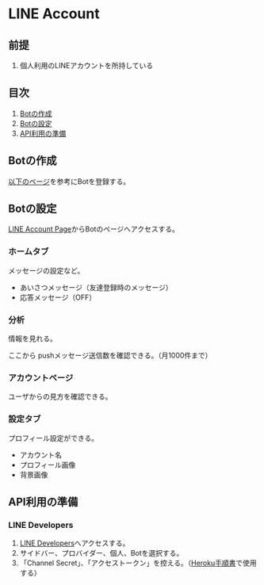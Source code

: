 # LINE Account
## 前提
1. 個人利用のLINEアカウントを所持している

## 目次
1. [Botの作成](##Botの作成)
2. [Botの設定](##Botの設定)
3. [API利用の準備](##API利用の準備)

## Botの作成
[以下のページ](https://qiita.com/y428_b/items/d2b1a376f5900aea30dc)を参考にBotを登録する。

## Botの設定
[LINE Account Page](https://manager.line.biz/)からBotのページへアクセスする。

### ホームタブ
メッセージの設定など。
* あいさつメッセージ（友達登録時のメッセージ）
* 応答メッセージ（OFF）

### 分析
情報を見れる。

ここから pushメッセージ送信数を確認できる。（月1000件まで）

### アカウントページ
ユーザからの見方を確認できる。

### 設定タブ
プロフィール設定ができる。
* アカウント名
* プロフィール画像
* 背景画像

## API利用の準備
### LINE Developers
1. [LINE Developers](https://developers.line.biz/console/profile/)へアクセスする。
2. サイドバー、プロバイダー、個人、Botを選択する。
3. 「Channel Secret」、「アクセストークン」を控える。（[Heroku手順書](./heroku_setup.md)で使用する）

